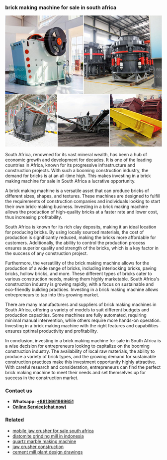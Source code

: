 <h3>brick making machine for sale in south africa</h3><img src='1708332513.jpg' alt=''><p>South Africa, renowned for its vast mineral wealth, has been a hub of economic growth and development for decades. It is one of the leading countries in Africa, known for its progressive infrastructure and construction projects. With such a booming construction industry, the demand for bricks is at an all-time high. This makes investing in a brick making machine for sale in South Africa a lucrative opportunity.</p><p>A brick making machine is a versatile asset that can produce bricks of different sizes, shapes, and textures. These machines are designed to fulfill the requirements of construction companies and individuals looking to start their own brick-making business. Investing in a brick making machine allows the production of high-quality bricks at a faster rate and lower cost, thus increasing profitability.</p><p>South Africa is known for its rich clay deposits, making it an ideal location for producing bricks. By using locally sourced materials, the cost of production is significantly reduced, making the bricks more affordable for customers. Additionally, the ability to control the production process ensures superior quality and strength of the bricks, which is a key factor in the success of any construction project.</p><p>Furthermore, the versatility of the brick making machine allows for the production of a wide range of bricks, including interlocking bricks, paving bricks, hollow bricks, and more. These different types of bricks cater to various construction needs, making them highly marketable. South Africa's construction industry is growing rapidly, with a focus on sustainable and eco-friendly building practices. Investing in a brick making machine allows entrepreneurs to tap into this growing market.</p><p>There are many manufacturers and suppliers of brick making machines in South Africa, offering a variety of models to suit different budgets and production capacities. Some machines are fully automated, requiring minimal manual intervention, while others require more hands-on operation. Investing in a brick making machine with the right features and capabilities ensures optimal productivity and profitability.</p><p>In conclusion, investing in a brick making machine for sale in South Africa is a wise decision for entrepreneurs looking to capitalize on the booming construction industry. The availability of local raw materials, the ability to produce a variety of brick types, and the growing demand for sustainable construction practices make this investment opportunity highly attractive. With careful research and consideration, entrepreneurs can find the perfect brick making machine to meet their needs and set themselves up for success in the construction market.</p><h3>Contact us</h3><ul><li><strong>Whatsapp:&nbsp;<a href="https://wa.me/8613661969651">+8613661969651</a></strong></li><li><a href="https://swt.shibang-china.com/?git&amp;zhl&amp;brick making machine for sale in south africa"><strong>Online Service(chat now)</strong></a></li></ul><h3>Related</h3><ul><li><a href='mobile jaw crusher for sale south africa.md'>mobile jaw crusher for sale south africa</a></li><li><a href='diatomite grinding mill in indonesia.md'>diatomite grinding mill in indonesia</a></li><li><a href='quartz marble making machine.md'>quartz marble making machine</a></li><li><a href='jaw crusher construction.md'>jaw crusher construction</a></li><li><a href='cement mill plant design drawings.md'>cement mill plant design drawings</a></li></ul>